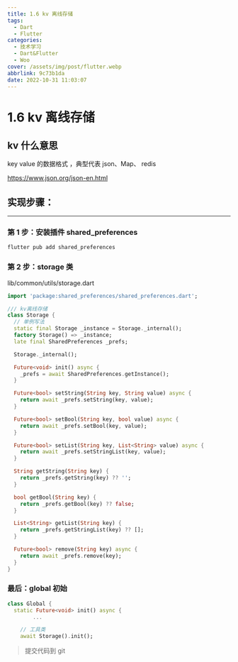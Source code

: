 ```yaml
---
title: 1.6 kv 离线存储
tags:
  - Dart
  - Flutter
categories:
  - 技术学习
  - Dart&Flutter
  - Woo
cover: /assets/img/post/flutter.webp
abbrlink: 9c73b1da
date: 2022-10-31 11:03:07
---
```


# 1.6 kv 离线存储

## kv 什么意思

key value 的数据格式 ，典型代表 json、Map、 redis

https://www.json.org/json-en.html

## 实现步骤：

---

### 第 1 步：安装插件 shared_preferences

```bash
flutter pub add shared_preferences
```

### 第 2 步：storage 类

lib/common/utils/storage.dart

```dart
import 'package:shared_preferences/shared_preferences.dart';

/// kv离线存储
class Storage {
  // 单例写法
  static final Storage _instance = Storage._internal();
  factory Storage() => _instance;
  late final SharedPreferences _prefs;

  Storage._internal();

  Future<void> init() async {
    _prefs = await SharedPreferences.getInstance();
  }

  Future<bool> setString(String key, String value) async {
    return await _prefs.setString(key, value);
  }

  Future<bool> setBool(String key, bool value) async {
    return await _prefs.setBool(key, value);
  }

  Future<bool> setList(String key, List<String> value) async {
    return await _prefs.setStringList(key, value);
  }

  String getString(String key) {
    return _prefs.getString(key) ?? '';
  }

  bool getBool(String key) {
    return _prefs.getBool(key) ?? false;
  }

  List<String> getList(String key) {
    return _prefs.getStringList(key) ?? [];
  }

  Future<bool> remove(String key) async {
    return await _prefs.remove(key);
  }
}

```

### 最后：global 初始

```dart
class Global {
  static Future<void> init() async {
		...

    // 工具类
    await Storage().init();
```

> 提交代码到 git

